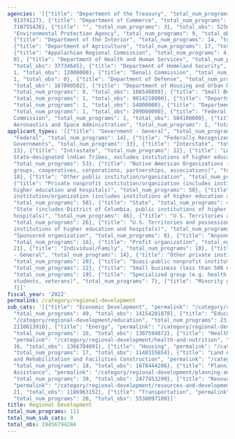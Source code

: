 ```yaml
---
agencies: '[{"title": "Department of the Treasury", "total_num_programs": 3, "total_obs":
  91374127}, {"title": "Department of Commerce", "total_num_programs": 9, "total_obs":
  718755426}, {"title": "", "total_num_programs": 31, "total_obs": 5250488067}, {"title":
  "Environmental Protection Agency", "total_num_programs": 9, "total_obs": 132684787},
  {"title": "Department of the Interior", "total_num_programs": 14, "total_obs": 903153625},
  {"title": "Department of Agriculture", "total_num_programs": 17, "total_obs": 2105972956},
  {"title": "Appalachian Regional Commission", "total_num_programs": 4, "total_obs":
  0}, {"title": "Department of Health and Human Services", "total_num_programs": 3,
  "total_obs": 37734645}, {"title": "Department of Homeland Security", "total_num_programs":
  1, "total_obs": 12000000}, {"title": "Denali Commission", "total_num_programs":
  1, "total_obs": 0}, {"title": "Department of Defense", "total_num_programs": 6,
  "total_obs": 167000582}, {"title": "Department of Housing and Urban Development",
  "total_num_programs": 8, "total_obs": 106548899}, {"title": "Small Business Administration",
  "total_num_programs": 1, "total_obs": 9014210000}, {"title": "Department of Education",
  "total_num_programs": 1, "total_obs": 54000000}, {"title": "Department of Labor",
  "total_num_programs": 1, "total_obs": 209000000}, {"title": "Federal Communications
  Commission", "total_num_programs": 1, "total_obs": 584100000}, {"title": "National
  Aeronautics and Space Administration", "total_num_programs": 1, "total_obs": 69771170}]'
applicant_types: '[{"title": "Government - General", "total_num_programs": 15}, {"title":
  "Federal", "total_num_programs": 14}, {"title": "Federally Recognized lndian Tribal
  Governments", "total_num_programs": 33}, {"title": "Interstate", "total_num_programs":
  13}, {"title": "Intrastate", "total_num_programs": 12}, {"title": "Local (includes
  State-designated lndian Tribes, excludes institutions of higher education and hospitals",
  "total_num_programs": 53}, {"title": "Native American Organizations (includes lndian
  groups, cooperatives, corporations, partnerships, associations)", "total_num_programs":
  18}, {"title": "Other public institution/organization", "total_num_programs": 38},
  {"title": "Private nonprofit institution/organization (includes institutions of
  higher education and hospitals)", "total_num_programs": 50}, {"title": "Public nonprofit
  institution/organization (includes institutions of higher education and hospitals)",
  "total_num_programs": 58}, {"title": "State", "total_num_programs": 40}, {"title":
  "State (includes District of Columbia, public institutions of higher education and
  hospitals)", "total_num_programs": 46}, {"title": "U.S. Territories and possessions",
  "total_num_programs": 26}, {"title": "U.S. Territories and possessions (includes
  institutions of higher education and hospitals)", "total_num_programs": 25}, {"title":
  "Sponsored organization", "total_num_programs": 8}, {"title": "Anyone/general public",
  "total_num_programs": 16}, {"title": "Profit organization", "total_num_programs":
  21}, {"title": "Individual/Family", "total_num_programs": 10}, {"title": "Non-Government
  - General", "total_num_programs": 14}, {"title": "Other private institutions/organizations",
  "total_num_programs": 20}, {"title": "Quasi-public nonprofit institution/organization",
  "total_num_programs": 22}, {"title": "Small business (less than 500 employees)",
  "total_num_programs": 19}, {"title": "Specialized group (e.g. health professionals,
  students, veterans)", "total_num_programs": 7}, {"title": "Minority group", "total_num_programs":
  7}]'
fiscal_year: '2022'
permalink: /category/regional-development
sub_cats: '[{"title": "Economic Development", "permalink": "/category/regional-development/economic-development",
  "total_num_programs": 49, "total_obs": 14154201878}, {"title": "Education", "permalink":
  "/category/regional-development/education", "total_num_programs": 23, "total_obs":
  2110613910}, {"title": "Energy", "permalink": "/category/regional-development/energy",
  "total_num_programs": 16, "total_obs": 1307594872}, {"title": "Health and Nutrition",
  "permalink": "/category/regional-development/health-and-nutrition", "total_num_programs":
  16, "total_obs": 1366784691}, {"title": "Housing", "permalink": "/category/regional-development/housing",
  "total_num_programs": 17, "total_obs": 1148155654}, {"title": "Land Acquisition
  and Rehabilitation and Facilities Construction", "permalink": "/category/regional-development/land-acquisition-and-rehabilitation-and-facilities-construction",
  "total_num_programs": 18, "total_obs": 1678444286}, {"title": "Planning and Technical
  Assistance", "permalink": "/category/regional-development/planning-and-technical-assistance",
  "total_num_programs": 39, "total_obs": 2477453299}, {"title": "Resources and Development",
  "permalink": "/category/regional-development/resources-and-development", "total_num_programs":
  21, "total_obs": 1186963152}, {"title": "Transportation", "permalink": "/category/regional-development/transportation",
  "total_num_programs": 26, "total_obs": 5538097100}]'
title: Regional Development
total_num_programs: 111
total_num_sub_cats: 9
total_obs: 19456794284
---
```

